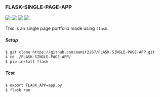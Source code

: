 ### FLASK-SINGLE-PAGE-APP

<img src="https://img.shields.io/badge/Python-0.7%25-purple.svg">  <img src="https://img.shields.io/badge/JavaScript-4.1%25-green.svg">  <img src="https://img.shields.io/badge/CSS-30%25-blue.svg">  <img src="https://img.shields.io/badge/HTML-15%25-red.svg">

This is an single page portfolio made using `flask`.

##### Setup

```sh
$ git clone https://github.com/aamit2267/FLASK-SINGLE-PAGE-APP.git
$ cd ./FLASK-SINGLE-PAGE-APP/
$ pip install flask
```

##### Test

```sh
$ export FLASK_APP=app.py
$ flask run
```
